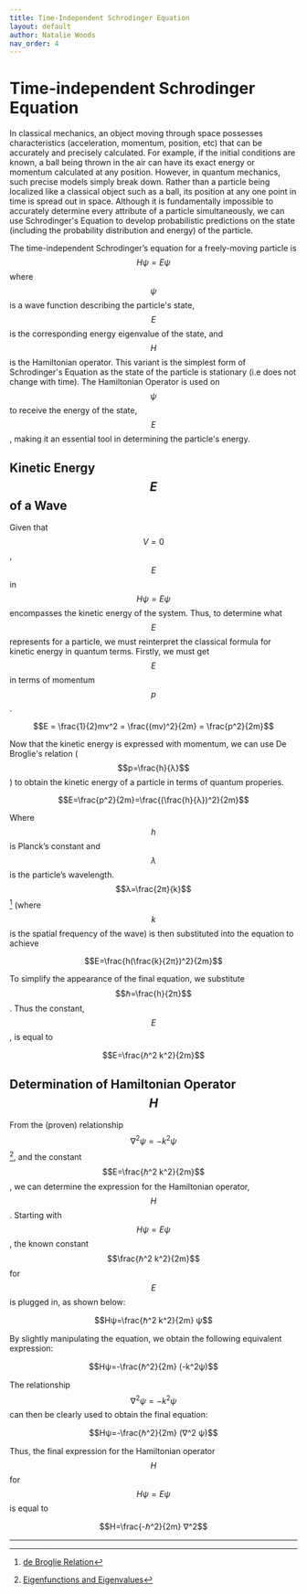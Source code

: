 ```yaml
---
title: Time-Independent Schrodinger Equation
layout: default
author: Natalie Woods
nav_order: 4
---
```


# Time-independent Schrodinger Equation
In classical mechanics, an object moving through space possesses characteristics (acceleration, momentum, position, etc) that can be accurately and precisely calculated. For example, if the initial conditions are known, a ball being thrown in the air can have its exact energy or momentum calculated at any position. However, in quantum mechanics, such precise models simply break down. Rather than a particle being localized like a classical object such as a ball, its position at any one point in time is spread out in space.  Although it is fundamentally impossible to accurately determine every attribute of a particle simultaneously, we can use Schrodinger's Equation to develop probabilistic predictions on the state (including the probability distribution and energy) of the particle.

The time-independent Schrodinger’s equation for a freely-moving particle is $$Hψ=Eψ$$ where $$ψ$$ is a wave function describing the particle's state, $$E$$ is the corresponding energy eigenvalue of the state, and $$H$$ is the Hamiltonian operator. This variant is the simplest form of Schrodinger's Equation as the state of the particle is stationary (i.e does not change with time). The Hamiltonian Operator is used on $$\psi$$ to receive the energy of the state, $$E$$, making it an essential tool in determining the particle's energy.

## Kinetic Energy $$E$$ of a Wave
Given that $$V=0$$, $$E$$ in $$Hψ=Eψ$$ encompasses the kinetic energy of the system. Thus, to determine what $$E$$ represents for a particle, we must reinterpret the classical formula for kinetic energy in quantum terms. Firstly, we must get $$E$$ in terms of momentum $$p$$.

$$E = \frac{1}{2}mv^2 = \frac{(mv)^2}{2m} = \frac{p^2}{2m}$$

Now that the kinetic energy is expressed with momentum, we can use De Broglie's relation ($$p=\frac{h}{λ}$$) to obtain the kinetic energy of a particle in terms of quantum properies.

$$E=\frac{p^2}{2m}=\frac{(\frac{h}{λ})^2}{2m}$$

Where $$h$$ is Planck’s constant and $$λ$$ is the particle’s wavelength.
$$λ=\frac{2π}{k}$$ [^1] (where $$k$$ is the spatial frequency of the wave) is then substituted into the equation to achieve

$$E=\frac{h(\frac{k}{2π})^2}{2m}$$

To simplify the appearance of the final equation, we substitute $$ℏ=\frac{h}{2π}$$. Thus the constant, $$E$$, is equal to

$$E=\frac{ℏ^2 k^2}{2m}$$

## Determination of Hamiltonian Operator $$H$$
From the (proven) relationship $$∇^2 ψ=-k^2ψ$$ [^2], and the constant $$E=\frac{ℏ^2 k^2}{2m}$$, we can determine the expression for the Hamiltonian operator, $$H$$.
Starting with $$Hψ=Eψ$$, the known constant $$\frac{ℏ^2 k^2}{2m}$$ for $$E$$ is plugged in, as shown below:

$$Hψ=\frac{ℏ^2 k^2}{2m} ψ$$

By slightly manipulating the equation, we obtain the following equivalent expression:

$$Hψ=-\frac{ℏ^2}{2m} (-k^2ψ)$$

The relationship $$∇^2 ψ=-k^2 ψ$$ can then be clearly used to obtain the final equation:

$$Hψ=-\frac{ℏ^2}{2m} (∇^2 ψ)$$

Thus, the final expression for the Hamiltonian operator $$H$$ for $$Hψ=Eψ$$ is equal to

$$H=\frac{-ℏ^2}{2m} ∇^2$$

---

[^1]: [de Broglie Relation](de-broglie-relation.html)
[^2]: [Eigenfunctions and Eigenvalues](Eigenfunctions-and-Eigenvalues.html)
